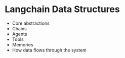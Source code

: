 <script>
// Empty script to enable runes mode
</script>

# Langchain Data Structures

- Core abstractions
- Chains
- Agents
- Tools
- Memories
- How data flows through the system
